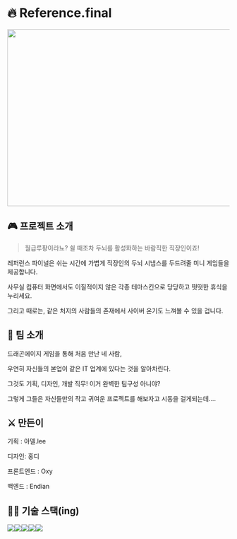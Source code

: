 # 🔥 Reference.final

<img  src="https://user-images.githubusercontent.com/26314341/234208214-b5259190-efee-4691-a6ac-4397159d5478.png"  width="540"  height="400"/>

## 🎮 프로젝트 소개

> 월급루팡이라뇨? 쉴 때조차 두뇌를 활성화하는 바람직한 직장인이죠!

레퍼런스 파이널은 쉬는 시간에 가볍게 직장인의 두뇌 시냅스를 두드려줄 미니 게임들을 제공합니다.

사무실 컴퓨터 화면에서도 이질적이지 않은 각종 테마스킨으로 당당하고 떳떳한 휴식을 누리세요.

그리고 때로는, 같은 처지의 사람들의 존재에서 사이버 온기도 느껴볼 수 있을 겁니다.

## 🐲 팀 소개

드래곤에이지 게임을 통해 처음 만난 네 사람,

우연히 자신들의 본업이 같은 IT 업계에 있다는 것을 알아차린다.

그것도 기획, 디자인, 개발 직무! 이거 완벽한 팀구성 아니야?

그렇게 그들은 자신들만의 작고 귀여운 프로젝트를 해보자고 시동을 걸게되는데....

## ⚔️ 만든이

기획 : 아델.lee

디자인: 홍디

프론트엔드 : Oxy

백엔드 : Endian

## 👩‍💻 기술 스택(ing)

<img  src="https://img.shields.io/badge/html5-E34F26?style=for-the-badge&logo=html5&logoColor=white"><img  src="https://img.shields.io/badge/css-1572B6?style=for-the-badge&logo=css3&logoColor=white"><img  src="https://img.shields.io/badge/javascript-F7DF1E?style=for-the-badge&logo=javascript&logoColor=black"><img  src="https://img.shields.io/badge/vue.js-4FC08D?style=for-the-badge&logo=vue.js&logoColor=white"><img src="https://img.shields.io/badge/java-007396?style=for-the-badge&logo=java&logoColor=white"> 

